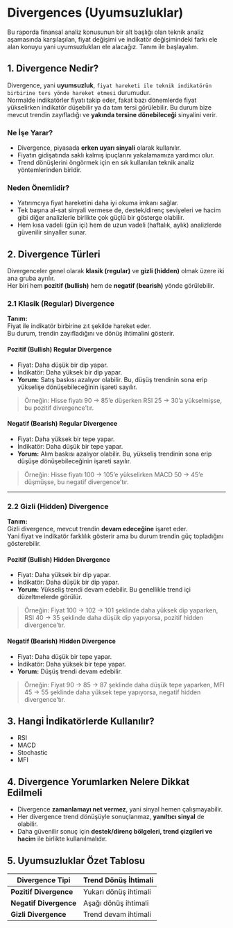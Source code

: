 # Divergences (Uyumsuzluklar)

Bu raporda finansal analiz konusunun bir alt başlığı olan teknik analiz aşamasında karşılaşılan, fiyat değişimi ve indikatör değişimindeki farkı ele alan konuyu yani uyumsuzlukları ele alacağız. Tanım ile başlayalım.

## 1. Divergence Nedir?

Divergence, yani **uyumsuzluk**, ```fiyat hareketi ile teknik indikatörün birbirine ters yönde hareket etmesi``` durumudur.  
Normalde indikatörler fiyatı takip eder, fakat bazı dönemlerde fiyat yükselirken indikatör düşebilir ya da tam tersi görülebilir. Bu durum bize mevcut trendin zayıfladığı ve **yakında tersine dönebileceği** sinyalini verir.  

### Ne İşe Yarar?
- Divergence, piyasada **erken uyarı sinyali** olarak kullanılır.  
- Fiyatın gidişatında saklı kalmış ipuçlarını yakalamamıza yardımcı olur.  
- Trend dönüşlerini öngörmek için en sık kullanılan teknik analiz yöntemlerinden biridir.  

### Neden Önemlidir?
- Yatırımcıya fiyat hareketini daha iyi okuma imkanı sağlar.  
- Tek başına al-sat sinyali vermese de, destek/direnç seviyeleri ve hacim gibi diğer analizlerle birlikte çok güçlü bir gösterge olabilir.  
- Hem kısa vadeli (gün içi) hem de uzun vadeli (haftalık, aylık) analizlerde güvenilir sinyaller sunar.  


## 2. Divergence Türleri

Divergenceler genel olarak **klasik (regular)** ve **gizli (hidden)** olmak üzere iki ana gruba ayrılır.  
Her biri hem **pozitif (bullish)** hem de **negatif (bearish)** yönde görülebilir.  

### 2.1 Klasik (Regular) Divergence

**Tanım:**  
Fiyat ile indikatör birbirine zıt şekilde hareket eder.  
Bu durum, trendin zayıfladığını ve dönüş ihtimalini gösterir.  

#### Pozitif (Bullish) Regular Divergence
- Fiyat: Daha düşük bir dip yapar.  
- İndikatör: Daha yüksek bir dip yapar.  
- **Yorum:** Satış baskısı azalıyor olabilir. Bu, düşüş trendinin sona erip yükselişe dönüşebileceğinin işareti sayılır.  

> Örneğin: Hisse fiyatı 90 → 85’e düşerken RSI 25 → 30’a yükselmişse, bu pozitif divergence’tır.  

#### Negatif (Bearish) Regular Divergence
- Fiyat: Daha yüksek bir tepe yapar.  
- İndikatör: Daha düşük bir tepe yapar.  
- **Yorum:** Alım baskısı azalıyor olabilir. Bu, yükseliş trendinin sona erip düşüşe dönüşebileceğinin işareti sayılır.  

> Örneğin: Hisse fiyatı 100 → 105’e yükselirken MACD 50 → 45’e düşmüşse, bu negatif divergence’tır.  

---

### 2.2 Gizli (Hidden) Divergence

**Tanım:**  
Gizli divergence, mevcut trendin **devam edeceğine** işaret eder.  
Yani fiyat ve indikatör farklılık gösterir ama bu durum trendin güç topladığını gösterebilir.  

#### Pozitif (Bullish) Hidden Divergence
- Fiyat: Daha yüksek bir dip yapar.  
- İndikatör: Daha düşük bir dip yapar.  
- **Yorum:** Yükseliş trendi devam edebilir. Bu genellikle trend içi düzeltmelerde görülür.  

> Örneğin: Fiyat 100 → 102 → 101 şeklinde daha yüksek dip yaparken, RSI 40 → 35 şeklinde daha düşük dip yapıyorsa, pozitif hidden divergence’tır.  

#### Negatif (Bearish) Hidden Divergence
- Fiyat: Daha düşük bir tepe yapar.  
- İndikatör: Daha yüksek bir tepe yapar.  
- **Yorum:** Düşüş trendi devam edebilir.  

> Örneğin: Fiyat 90 → 85 → 87 şeklinde daha düşük tepe yaparken, MFI 45 → 55 şeklinde daha yüksek tepe yapıyorsa, negatif hidden divergence’tır.  

## 3. Hangi İndikatörlerde Kullanılır?
- RSI
- MACD
- Stochastic
- MFI

## 4. Divergence Yorumlarken Nelere Dikkat Edilmeli
- Divergence **zamanlamayı net vermez**, yani sinyal hemen çalışmayabilir.  
- Her divergence trend dönüşüyle sonuçlanmaz, **yanıltıcı sinyal** de olabilir.  
- Daha güvenilir sonuç için **destek/direnç bölgeleri, trend çizgileri ve hacim** ile birlikte kullanılmalıdır.  

## 5. Uyumsuzluklar Özet Tablosu
| Divergence Tipi         | Trend Dönüş İhtimali      |
|-------------------------|---------------------------|
| **Pozitif Divergence**  | Yukarı dönüş ihtimali     |
| **Negatif Divergence**  | Aşağı dönüş ihtimali      |
| **Gizli Divergence**    | Trend devam ihtimali      |